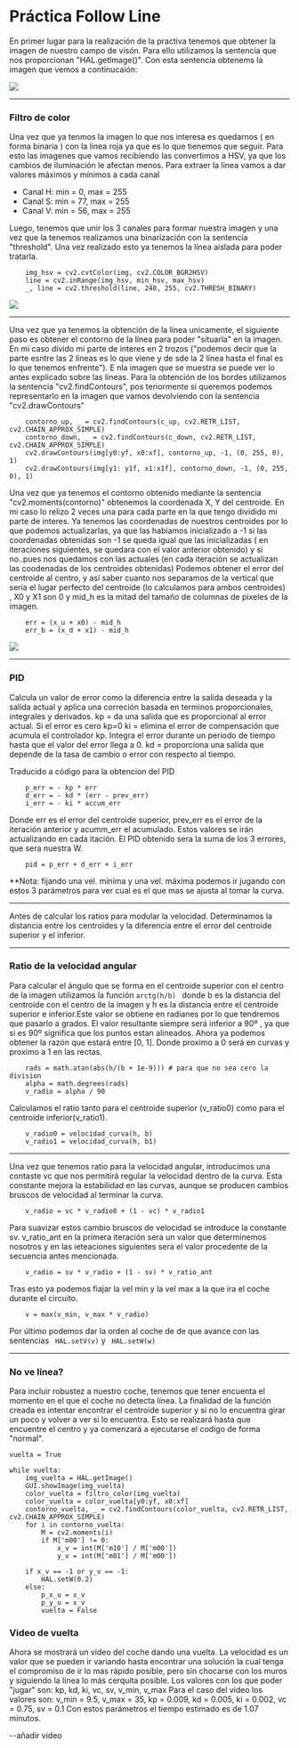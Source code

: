 # Práctica Follow Line



En primer lugar para la realización de la practiva tenemos que obtener la imagen de nuestro campo de visón. Para ello utilizamos la sentencia que nos proporcionan "HAL.getImage()". Con esta sentencia obtenems la imagen que vemos a continucaión:

![](https://github.com/bbeloqui/Robotica/blob/main/Follow_Line/vision_inicial.PNG)

-----------------------------------------------------------------------------------------------------------------------------------------------------------------------
### Filtro de color
 Una vez que ya tenmos la imagen lo que nos interesa es quedarnos ( en forma binaria ) con la linea roja ya que es lo que tienemos que seguir. Para esto las imagenes que vamos recibiendo las convertimos a HSV, ya que los cambios de iluminación le afectan menos. Para extraer la linea vamos a dar valores máximos y mínimos a cada canal
 - Canal H:  min = 0, max = 255
 - Canal S:  min = 77, max = 255
 - Canal V:  min = 56, max = 255
 
Luego, tenemos que unir los 3 canales para formar nuestra imagen y una vez que la tenemos realizamos una binarización con la sentencia "threshold". Una vez realizado esto ya tenemos la línea aislada para poder tratarla.
 
````
    img_hsv = cv2.cvtColor(img, cv2.COLOR_BGR2HSV)
    line = cv2.inRange(img_hsv, min_hsv, max_hsv) 
    _, line = cv2.threshold(line, 248, 255, cv2.THRESH_BINARY)
````
![](https://github.com/bbeloqui/Robotica/blob/main/Follow_Line/vision_binaria.PNG)

-----------------------------------------------------------------------------------------------------------------------------------------------------------------------

Una vez que ya tenemos la obtención de la línea unicamente, el siguiente paso es obtener el contorno de la línea para poder "situarla" en la imagen. En mi caso divido mi parte de interes en 2 trozos ("podemos decir que la parte esntre las 2 lineas es lo que viene y de sde la 2 línea hasta el final es lo que tenemos enfrente"). E nla imagen que se muestra se puede ver lo antes explicado sobre las líneas.
Para la obtención de los bordes utilizamos la sentencia "cv2.findContours", pos teriormente si queremos podemos representarlo en la imagen que vamos devolviendo con la sentencia "cv2.drawContours"

````
    contorno_up, _ = cv2.findContours(c_up, cv2.RETR_LIST, cv2.CHAIN_APPROX_SIMPLE)
    contorno_down, _ = cv2.findContours(c_down, cv2.RETR_LIST, cv2.CHAIN_APPROX_SIMPLE)
    cv2.drawContours(img[y0:yf, x0:xf], contorno_up, -1, (0, 255, 0), 1)
    cv2.drawContours(img[y1: y1f, x1:x1f], contorno_down, -1, (0, 255, 0), 1)
````
Una vez que ya tenemos el contorno obtenido mediante la sentencia "cv2.moments(contorno)" obtenemos la coordenada X, Y del centroide. En mi caso lo relizo 2 veces una para cada parte en la que tengo dividido mi parte de interes.
Ya tenemos las coordenadas de nuestros centroides por lo que podemos actualizarlas, ya que las habiamos inicializado a -1 si las coordenadas obtenidas son -1 se queda igual que las inicializadas ( en iteraciones siguientes, se quedara con el valor anterior obtenido) y si no..pues nos quedamos con las actuales (en cada iteración se actualizan las coodenadas de los centroides obtenidas)
Podemos obtener el error del centroide al centro, y así saber cuanto nos separamos de la vertical que seria el lugar perfecto del centroide (lo calculamos para ambos centroides) , X0 y X1 son 0 y mid_h es la mitad del tamaño de columnas de pixeles de la imagen.
````
    err = (x_u + x0) - mid_h
    err_b = (x_d + x1) - mid_h
````

![](https://github.com/bbeloqui/Robotica/blob/main/Follow_Line/vision_general.PNG)
                     
-----------------------------------------------------------------------------------------------------------------------------------------------------------------------  
### PID 
Calcula un valor de error como la diferencia entre la salida deseada y la salida actual y aplica una correción basada en terminos proporcionales, integrales y derivados.
kp = da una salida que es proporcional al error actual. Si el error es cero kp=0
ki = elimina el error de compensación que acumula el controlador kp. Integra el error durante un periodo de tiempo hasta que el valor del error llega a 0.
kd = proporciona una salida que depende de la tasa de cambio o error con respecto al tiempo.

Traducido a código para la obtencion del PID
````
    p_err = - kp * err
    d_err = - kd * (err - prev_err)
    i_err = - ki * accum_err
````
Donde err es el error del centroide superior, prev_err es el error de la iteración anterior y acumm_err el acumulado. Estos valores se irán actualizando en cada itación.
El PID obtenido sera la suma de los 3 errores, que sera nuestra W.
````
    pid = p_err + d_err + i_err
````
**Nota: fijando una vel. mínima y una vel. máxima podemos ir jugando con estos 3 parámetros para ver cual es el que mas se ajusta al tomar la curva.

-----------------------------------------------------------------------------------------------------------------------------------------------------------------------
            
Antes de calcular los ratios para modular la velocidad. Determinamos la distancia entre los centroides y la diferencia entre el error del centroide superior y el inferior.
 
-----------------------------------------------------------------------------------------------------------------------------------------------------------------------
 
### Ratio de la velocidad angular
Para calcular el ángulo que se forma en el centroide superior con el centro de la imagen utilizamos la función ```` arctg(h/b)  ```` donde b es la distancia del centroide con el centro de la imagen y h es la distancia entre el centroide superior e inferior.Este valor se obtiene en radianes por lo que tendremos que pasarlo a grados. El valor resultante siempre será inferior a 90º , ya que si es 90º significa que los puntos estan alineados. Ahora ya podemos obtener la razón que estará entre [0, 1]. Donde proximo a 0 será en curvas y proximo a 1 en las rectas.
````
    rads = math.atan(abs(h/(b + 1e-9))) # para que no sea cero la division
    alpha = math.degrees(rads)
    v_radio = alpha / 90
````
Calculamos el ratio tanto para el centroide superior (v_ratio0) como para el centroide inferior(v_ratio1).
````
    v_radio0 = velocidad_curva(h, b)
    v_radio1 = velocidad_curva(h, b1)
````

-----------------------------------------------------------------------------------------------------------------------------------------------------------------------

Una vez que tenemos ratio para la velocidad angular, introducimos una contaste vc que nos permitirá regular la velocidad dentro de la curva. Esta constante mejora la estabilidad en las curvas, aunque se producen cambios bruscos de velocidad al terminar la curva.
````
    v_radio = vc * v_radio0 + (1 - vc) * v_radio1
````
Para suavizar estos cambio bruscos de velocidad se introduce la constante sv. v_ratio_ant en la primera iteración sera un valor que determinemos nosotros y en las ieteaciones siguientes sera el valor procedente de la secuencia antes mencionada.
````
    v_radio = sv * v_radio + (1 - sv) * v_ratio_ant
````
Tras esto ya podemos fiajar la vel min y la vel max a la que ira el coche durante el circuito.
````
    v = max(v_min, v_max * v_radio)
````
Por último podemos dar la orden al coche de de que avance con las sentencias ````  HAL.setV(v) ```` y ````  HAL.setW(w) ```` 

-----------------------------------------------------------------------------------------------------------------------------------------------------------------------

### No ve línea?
Para incluir robustez a nuestro coche, tenemos que tener encuenta el momento en el que el coche no detecta línea. La finalidad de la función creada es intentar encontrar el centroide superior y si no lo encuentra girar un poco y volver a ver si lo encuentra. Esto se realizará hasta que encuentre el centro y ya comenzará a ejecutarse el codigo de forma "normal".
````
vuelta = True

while vuelta:
    img_vuelta = HAL.getImage()
    GUI.showImage(img_vuelta)
    color_vuelta = filtro_color(img_vuelta)
    color_vuelta = color_vuelta[y0:yf, x0:xf]
    contorno_vuelta, _ = cv2.findContours(color_vuelta, cv2.RETR_LIST, cv2.CHAIN_APPROX_SIMPLE)
    for i in contorno_vuelta:
        M = cv2.moments(i)
        if M['m00'] != 0:
            x_v = int(M['m10'] / M['m00'])
            y_v = int(M['m01'] / M['m00'])
            
    if x_v == -1 or y_v == -1:
        HAL.setW(0.2)
    else:
        p_x_u = x_v
        p_y_u = x_v
        vuelta = False
````
### Video de vuelta

Ahora se mostrará un video del coche dando una vuelta. La velocidad es un valor que se pueden ir variando hasta encontrar una solución la cual tenga el compromiso de ir lo mas rápido posible, pero sin chocarse con los muros y siguiendo la línea lo más cerquita posible.
Los valores con los que poder "jugar" son: kp, kd, ki, vc, sv, v_min, v_max
Para el caso del video los valores son:
v_min = 9.5, v_max = 35, kp = 0.009, kd = 0.005, ki = 0.002, vc = 0.75, sv = 0.1
Con estos parámetros el tiempo estimado es de 1.07 minutos.


--añadir video
